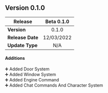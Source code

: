 ## Version 0.1.0

| **Release** 	| **Beta 0.1.0** 	|
|---	|:---:	|
| **Version** 	| 0.1.0 	|
| **Release Date** 	| 12/03/2022 	|
| **Update Type** 	| N/A 	|

#### Additions
➕ Added Door System <br>
➕ Added Window System <br>
➕ Added Engine Command <br>
➕ Added Chat Commands And Character System <br>